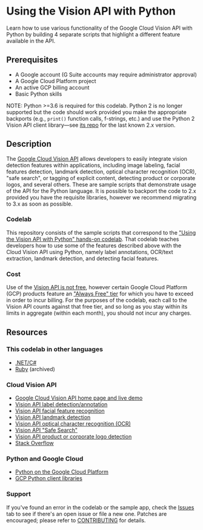 # Using the Vision API with Python

Learn how to use various functionality of the Google Cloud Vision API with Python by building 4 separate scripts that highlight a different feature available in the API.

## Prerequisites

- A Google account (G Suite accounts may require administrator approval)
- A Google Cloud Platform project
- An active GCP billing account
- Basic Python skills

NOTE: Python >=3.6 is required for this codelab. Python 2 is no longer supported but the code should work provided you make the appropriate backports (e.g., `print()` function calls, f-strings, etc.) and use the Python 2 Vision API client library—see [its repo](https://github.com/googleapis/python-vision) for the last known 2.x version.

## Description

The [Google Cloud Vision API](https://cloud.google.com/vision) allows developers to easily integrate vision detection features within applications, including image labeling, facial features detection, landmark detection, optical character recognition (OCR), "safe search", or tagging of explicit content, detecting product or corporate logos, and several others. These are sample scripts that demonstrate usage of the API for the Python language. It is possible to backport the code to 2.x provided you have the requisite libraries, however we recommend migrating to 3.x as soon as possible.

### Codelab

This repository consists of the sample scripts that correspond to the ["Using the Vision API with Python" hands-on codelab](http://g.co/codelabs/vision-python). That codelab teaches developers how to use some of the features described above with the Cloud Vision API using Python, namely label annotations, OCR/text extraction, landmark detection, and detecting facial features.

### Cost

Use of the [Vision API is not free](https://cloud.google.com/vision/pricing), however certain Google Cloud Platform (GCP) products feature an ["Always Free" tier](https://cloud.google.com/free/docs/gcp-free-tier#always-free) for which you have to exceed in order to incur billing. For the purposes of the codelab, each call to the Vision API counts against that free tier, and so long as you stay within its limits in aggregate (within each month), you should not incur any charges.

## Resources

### This codelab in other languages

- [.NET/C#](https://codelabs.developers.google.com/codelabs/cloud-vision-api-csharp)
- [Ruby](https://web.archive.org/web/20201009194731/https://codelabs.developers.google.com/codelabs/cloud-vision-api-ruby) (archived)

### Cloud Vision API

- [Google Cloud Vision API home page and live demo](https://cloud.google.com/vision)
- [Vision API label detection/annotation](https://cloud.google.com/vision/docs/labels)
- [Vision API facial feature recognition](https://cloud.google.com/vision/docs/detecting-faces)
- [Vision API landmark detection](https://cloud.google.com/vision/docs/detecting-landmarks)
- [Vision API optical character recognition (OCR)](https://cloud.google.com/vision/docs/ocr)
- [Vision API "Safe Search"](https://cloud.google.com/vision/docs/detecting-safe-search)
- [Vision API product or corporate logo detection](https://cloud.google.com/vision/docs/detecting-logos)
- [Stack Overflow](https://stackoverflow.com/questions/tagged/google-cloud-vision)

### Python and Google Cloud

- [Python on the Google Cloud Platform](https://cloud.google.com/python)
- [GCP Python client libraries](https://googlecloudplatform.github.io/google-cloud-python)

### Support

If you've found an error in the codelab or the sample app, check the [Issues](https://github.com/googlecodelabs/cloud-vision-python/issues) tab to see if there's an open issue or file a new one. Patches are encouraged; please refer to [CONTRIBUTING](CONTRIBUTING.md) for details.
